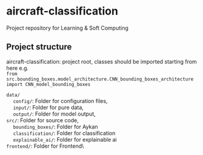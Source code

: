 # aircraft-classification
Project repository for Learning &amp; Soft Computing

## Project structure

aircraft-classification: project root, classes should be imported starting from here
e.g. \
`from src.bounding_boxes.model_architecture.CNN_bounding_boxes_architecture import CNN_model_bounding_boxes`


`data/`\
 &ensp;&ensp; `config/`: Folder for configuration files,\
 &ensp;&ensp; `input/`: Folder for pure data,\
 &ensp;&ensp; `output/`: Folder for model output,\
`src/`: Folder for source code,\
 &ensp;&ensp;   `bounding_boxes/`: Folder for Aykan\
 &ensp;&ensp;   `classification/`: Folder for classification\
 &ensp;&ensp;   `explainable_ai/`: Folder for explainable ai\
`frontend/`: Folder for Frontend\

